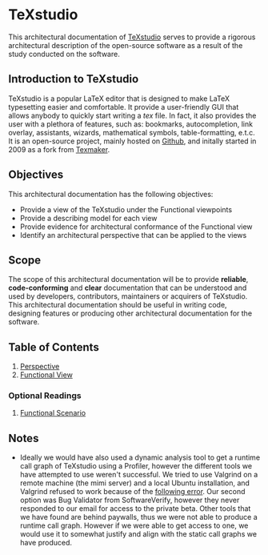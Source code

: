 # TeXstudio

This architectural documentation of [TeXstudio](https://www.texstudio.org/) serves to provide a rigorous architectural description of the open-source software as a result of the study conducted on the software.

## Introduction to TeXstudio

TeXstudio is a popular LaTeX editor that is designed to make LaTeX typesetting easier and comfortable. It provide a user-friendly GUI that allows anybody to quickly start writing a _tex_ file. In fact, it also provides the user with a plethora of features, such as: bookmarks, autocompletion, link overlay, assistants, wizards, mathematical symbols, table-formatting, e.t.c. It is an open-source project, mainly hosted on [Github](https://github.com/texstudio-org/texstudio), and initally started in 2009 as a fork from [Texmaker](https://en.wikipedia.org/wiki/Texmaker).


## Objectives

This architectural documentation has the following objectives:
- Provide a view of the TeXstudio under the Functional viewpoints
- Provide a describing model for each view
- Provide evidence for architectural conformance of the Functional view
- Identify an architectural perspective that can be applied to the views

## Scope

The scope of this architectural documentation will be to provide **reliable**, **code-conforming** and **clear** documentation that can be understood and used by developers, contributors, maintainers or acquirers of TeXstudio. This architectural documentation should be useful in writing code, designing features or producing other architectural documentation for the software.  

## Table of Contents
1. [Perspective](perspective.md)
2. [Functional View](functional.md)

### Optional Readings
1. [Functional Scenario](functional_scenario.md)

## Notes

- Ideally we would have also used a dynamic analysis tool to get a runtime call graph of TeXstudio using a Profiler, however the different tools we have attempted to use weren't successful. We tried to use Valgrind on a remote machine (the mimi server) and a local Ubuntu installation, and Valgrind refused to work because of the [following error](m2/evidence/img/valgrind_error.png). Our second option was Bug Validator from SoftwareVerify, however they never responded to our email for access to the private beta. Other tools that we have found are behind paywalls, thus we were not able to produce a runtime call graph. However if we were able to get access to one, we would use it to somewhat justify and align with the static call graphs we have produced. 



